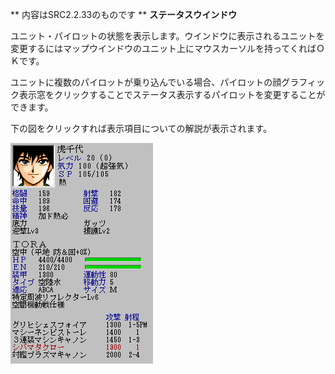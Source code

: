 ** 内容はSRC2.2.33のものです **
**ステータスウインドウ**

ユニット・パイロットの状態を表示します。ウインドウに表示されるユニットを変更するにはマップウインドウのユニット上にマウスカーソルを持ってくればＯＫです。

ユニットに複数のパイロットが乗り込んでいる場合、パイロットの顔グラフィック表示窓をクリックすることでステータス表示するパイロットを変更することができます。

下の図をクリックすれば表示項目についての解説が表示されます。

![](../images/bm8.gif)
